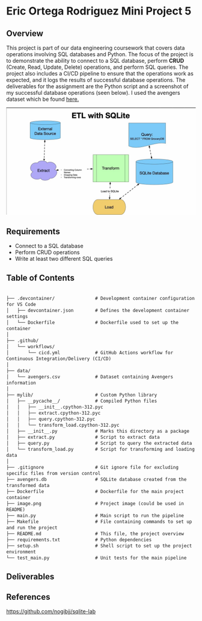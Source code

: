 # Eric Ortega Rodriguez Mini Project 5

## Overview

This project is part of our data engineering coursework that covers data operations involving SQL databases and Python. The focus of the project is to demonstrate the ability to connect to a SQL database, perform **CRUD** (Create, Read, Update, Delete) operations, and perform SQL queries. The project also includes a CI/CD pipeline to ensure that the operations work as expected, and it logs the results of successful database operations. The deliverables for the assignment are the Python script and a screenshot of my successful database operations (seen below). I used the avengers dataset which be found [here.](https://github.com/fivethirtyeight/data/tree/refs/heads/master/avengers)

![alt text](image.png)

## Requirements
- Connect to a SQL database
- Perform CRUD operations
- Write at least two different SQL queries

## Table of Contents

```

├── .devcontainer/               # Development container configuration for VS Code
│   ├── devcontainer.json        # Defines the development container settings
│   └── Dockerfile               # Dockerfile used to set up the container
│
├── .github/
│   └── workflows/
│       └── cicd.yml             # GitHub Actions workflow for Continuous Integration/Delivery (CI/CD)
│
├── data/
│   └── avengers.csv             # Dataset containing Avengers information
│
├── mylib/                       # Custom Python library
│   ├── __pycache__/             # Compiled Python files
│   │   ├── __init__.cpython-312.pyc
│   │   ├── extract.cpython-312.pyc
│   │   ├── query.cpython-312.pyc
│   │   └── transform_load.cpython-312.pyc
│   ├── __init__.py              # Marks this directory as a package
│   ├── extract.py               # Script to extract data
│   ├── query.py                 # Script to query the extracted data
│   └── transform_load.py        # Script for transforming and loading data
│
├── .gitignore                   # Git ignore file for excluding specific files from version control
├── avengers.db                  # SQLite database created from the transformed data
├── Dockerfile                   # Dockerfile for the main project container
├── image.png                    # Project image (could be used in README)
├── main.py                      # Main script to run the pipeline
├── Makefile                     # File containing commands to set up and run the project
├── README.md                    # This file, the project overview
├── requirements.txt             # Python dependencies
├── setup.sh                     # Shell script to set up the project environment
└── test_main.py                 # Unit tests for the main pipeline

```

## Deliverables 

## References
https://github.com/nogibjj/sqlite-lab